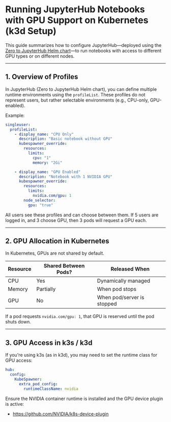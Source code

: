 # Running JupyterHub Notebooks with GPU Support on Kubernetes (k3d Setup)

This guide summarizes how to configure JupyterHub—deployed using the [Zero to JupyterHub Helm chart](https://z2jh.jupyter.org/)—to run notebooks with access to different GPU types or on different nodes.

---

## 1. Overview of Profiles

In JupyterHub (Zero to JupyterHub Helm chart), you can define multiple runtime environments using the `profileList`. These profiles do not represent users, but rather selectable environments (e.g., CPU-only, GPU-enabled).

Example:

```yaml
singleuser:
  profileList:
    - display_name: "CPU Only"
      description: "Basic notebook without GPU"
      kubespawner_override:
        resources:
          limits:
            cpu: "1"
            memory: "2Gi"

    - display_name: "GPU Enabled"
      description: "Notebook with 1 NVIDIA GPU"
      kubespawner_override:
        resources:
          limits:
            nvidia.com/gpu: 1
        node_selector:
          gpu: "true"
```

All users see these profiles and can choose between them. If 5 users are logged in, and 3 choose GPU, then 3 pods will request a GPU each.

---

## 2. GPU Allocation in Kubernetes

In Kubernetes, GPUs are not shared by default.

| Resource | Shared Between Pods? | Released When             |
|----------|----------------------|---------------------------|
| CPU      | Yes                  | Dynamically managed       |
| Memory   | Partially            | When pod stops            |
| GPU      | No                   | When pod/server is stopped|

If a pod requests `nvidia.com/gpu: 1`, that GPU is reserved until the pod shuts down.

---

## 3. GPU Access in k3s / k3d

If you're using k3s (as in k3d), you may need to set the runtime class for GPU access:

```yaml
hub:
  config:
    KubeSpawner:
      extra_pod_config:
        runtimeClassName: nvidia
```

Ensure the NVIDIA container runtime is installed and the GPU device plugin is active:
- https://github.com/NVIDIA/k8s-device-plugin
